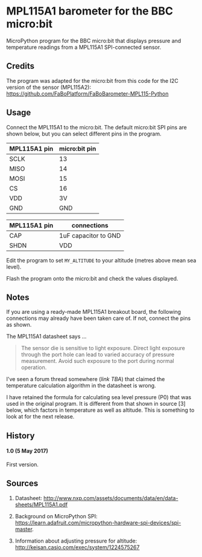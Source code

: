# MPL115A1 barometer for the BBC micro:bit

MicroPython program for the BBC micro:bit that displays pressure and temperature readings from a MPL115A1 SPI-connected sensor.

## Credits

The program was adapted for the micro:bit from this code for the I2C version of the sensor (MPL115A2): https://github.com/FaBoPlatform/FaBoBarometer-MPL115-Python

## Usage

Connect the MPL115A1 to the micro:bit.  The default micro:bit SPI pins are shown below, but you can select different pins in the program.

MPL115A1 pin | micro:bit pin
-|-
SCLK | 13
MISO | 14
MOSI | 15
CS | 16
VDD | 3V
GND | GND

MPL115A1 pin | connections
-|-
CAP | 1uF capacitor to GND
SHDN | VDD

Edit the program to set `MY_ALTITUDE` to your altitude (metres above mean sea level).

Flash the program onto the micro:bit and check the values displayed.

## Notes

If you are using a ready-made MPL115A1 breakout board, the following connections may already have been taken care of.  If not, connect the pins as shown.

The MPL115A1 datasheet says ...

> The sensor die is sensitive to light exposure. Direct light exposure through the port hole can lead to varied accuracy of pressure
measurement. Avoid such exposure to the port during normal operation.

I've seen a forum thread somewhere (*link TBA*) that claimed the temperature calculation algorithm in the datasheet is wrong.

I have retained the formula for calculating sea level pressure (P0) that was used in the original program.  It is different from that shown in source [3] below, which factors in temperature as well as altitude. This is something to look at for the next release.


## History

#### 1.0 (5 May 2017)

First version.


## Sources

1. Datasheet: http://www.nxp.com/assets/documents/data/en/data-sheets/MPL115A1.pdf

2. Background on MicroPython SPI: https://learn.adafruit.com/micropython-hardware-spi-devices/spi-master.

3. Information about adjusting pressure for altitude: http://keisan.casio.com/exec/system/1224575267
